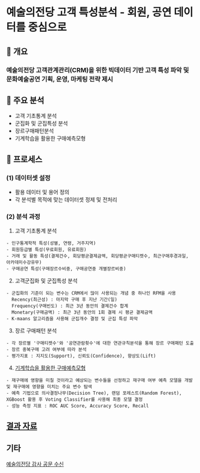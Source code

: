 # 예술의전당 고객 특성분석 - 회원, 공연 데이터를 중심으로

## 📃 개요
### 예술의전당 고객관계관리(CRM)을 위한 빅데이터 기반 고객 특성 파악 및 문화예술공연 기획, 운영, 마케팅 전략 제시

## 📃 주요 분석
* 고객 기초통계 분석
* 군집화 및 군집특성 분석
* 장르구매패턴분석
* 기계학습을 활용한 구매예측모형

## 📃 프로세스
### (1) 데이터셋 설정
- 활용 데이터 및 용어 정의
- 각 분석별 목적에 맞는 데이터셋 정제 및 전처리

### (2) 분석 과정
1. 고객 기초통계 분석  
```
- 인구통계학적 특성(성별, 연령, 거주지역)
- 회원등급별 특성(무료회원, 유료회원)
- 거래 및 활동 특성(결제건수, 회당평균결제금액, 회당평균구매티켓수, 최근구매후경과일, 아카데미수강유무)
- 구매공연 특성(구매장르수비중, 구매공연중 개별장르비중)
```

2. 고객군집화 및 군집특성 분석
```
- 군집화의 기준이 되는 변수는 CRM에서 많이 사용되는 개념 중 하나인 RFM을 사용
  Recency(최근성) : 마지막 구매 후 지난 기간(일)
  Frequency(구매빈도) : 최근 3년 동안의 결제건수 합계
  Monetary(구매금액) : 최근 3년 동안의 1회 결제 시 평균 결제금액
- K-maans 알고리즘을 사용해 군집개수 결정 및 군집 특성 파악
```

3. 장르 구매패턴 분석
```
- 각 장르별 '구매티켓수'와 '공연관람횟수'에 대한 연관규칙분석을 통해 장르 구매패턴 도출
- 장르 중복구매 고려 여부에 따라 분석
- 평가지표 : 지지도(Support), 신뢰도(Confidence), 향상도(Lift)
```

4. [기계학습을 활용한 구매예측모형](https://github.com/chIorophyII/ArtCenter_Project/blob/main/Code/%EA%B8%B0%EA%B3%84%ED%95%99%EC%8A%B5%EC%9D%84%ED%99%9C%EC%9A%A9%ED%95%9C%EA%B5%AC%EB%A7%A4%EC%98%88%EC%B8%A1%EB%AA%A8%ED%98%95/Purchase_Prediction_Model.ipynb)
```
- 재구매에 영향을 미칠 것이라고 예상되는 변수들을 선정하고 재구매 여부 예측 모델을 개발 및 재구매에 영향을 미치는 주요 변수 탐색
- 예측 기법으로 의사결정나무(Decision Tree), 랜덤 포레스트(Random Forest), XGBoost 활용 후 Voting Classifier를 사용해 최종 모델 결정
- 성능 측정 지표 : ROC AUC Score, Accuracy Score, Recall
```
## [결과 자료](https://github.com/chIorophyII/ArtCenter_Project/blob/main/Result/%EC%98%88%EC%88%A0%EC%9D%98%EC%A0%84%EB%8B%B9_%EA%B2%B0%EA%B3%BC%EC%9E%90%EB%A3%8C.pdf)

## 기타
[예술의전당 감사 공문 수신](https://github.com/chIorophyII/ArtCenter_Project/blob/main/Result/%EC%98%88%EC%88%A0%EC%9D%98%EC%A0%84%EB%8B%B9_%EA%B0%90%EC%82%AC%EA%B3%B5%EB%AC%B8.png)
  

